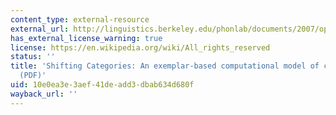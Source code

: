 ```yaml
---
content_type: external-resource
external_url: http://linguistics.berkeley.edu/phonlab/documents/2007/op463-ettlinger1.pdf
has_external_license_warning: true
license: https://en.wikipedia.org/wiki/All_rights_reserved
status: ''
title: 'Shifting Categories: An exemplar-based computational model of chain shifts
  (PDF)'
uid: 10e0ea3e-3aef-41de-add3-dbab634d680f
wayback_url: ''
---
```

